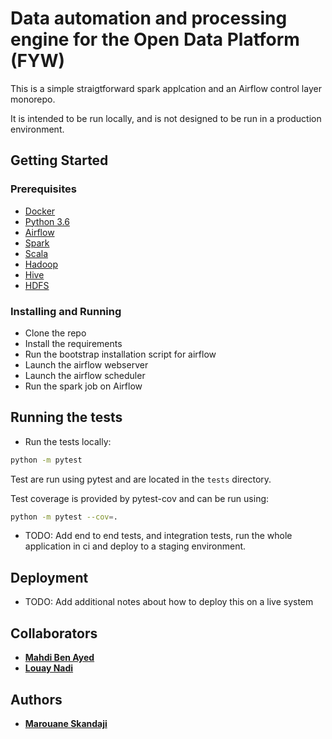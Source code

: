 # Data automation and processing engine for the Open Data Platform (FYW)

This is a simple straigtforward spark applcation and an Airflow control layer monorepo.

It is intended to be run locally, and is not designed to be run in a production environment.

## Getting Started

### Prerequisites

* [Docker](https://www.docker.com/)
* [Python 3.6](https://www.python.org/downloads/release/python-360/)
* [Airflow](https://airflow.apache.org/)
* [Spark](https://spark.apache.org/)
* [Scala](https://www.scala-lang.org/)
* [Hadoop](https://hadoop.apache.org/)
* [Hive](https://hive.apache.org/)
* [HDFS](https://hadoop.apache.org/docs/r1.2.1/hdfs_design.html)

### Installing and Running

* Clone the repo
* Install the requirements
* Run the bootstrap installation script for airflow
* Launch the airflow webserver
* Launch the airflow scheduler
* Run the spark job on Airflow

## Running the tests

* Run the tests locally:

```bash
python -m pytest
```

Test are run using pytest and are located in the `tests` directory.

Test coverage is provided by pytest-cov and can be run using:

```bash
python -m pytest --cov=.
```

* TODO: Add end to end tests, and integration tests, run the whole application
in ci and deploy to a staging environment.

## Deployment

* TODO: Add additional notes about how to deploy this on a live system

## Collaborators

* [**Mahdi Ben Ayed**](https://github.com/BenAyedMehdi)
* [**Louay Nadi**](https://github.com/louay321)

## Authors

* [**Marouane Skandaji**](https://github.com/marouenes)
